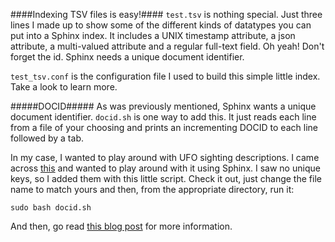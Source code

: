 ####Indexing TSV files is easy!####
```test.tsv``` is nothing special. Just three lines I made up to show some of the different kinds of datatypes you can put into a Sphinx index. It includes a UNIX timestamp attribute, a json attribute, a multi-valued attribute and a regular full-text field. Oh yeah! Don't forget the id. Sphinx needs a unique document identifier.

```test_tsv.conf``` is the configuration file I used to build this simple little index. Take a look to learn more.

#####DOCID#####
As was previously mentioned, Sphinx wants a unique document identifier. ```docid.sh``` is one way to add this. It just reads each line from a file of your choosing and prints an incrementing DOCID to each line followed by a tab.

In my case, I wanted to play around with UFO sighting descriptions. I came across [this](http://www.infochimps.com/datasets/60000-documented-ufo-sightings-with-text-descriptions-and-metada) and wanted to play around with it using Sphinx. I saw no unique keys, so I added them with this little script. Check it out, just change the file name to match yours and then, from the appropriate directory, run it:
```
sudo bash docid.sh
```

And then, go read [this blog post](http://sphinxsearch.com/blog/2014/08/14/easy-indexing-with-tsvpipe/) for more information.

